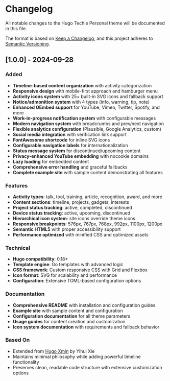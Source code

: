 # Changelog

All notable changes to the Hugo Techie Personal theme will be documented in this file.

The format is based on [Keep a Changelog](https://keepachangelog.com/en/1.0.0/),
and this project adheres to [Semantic Versioning](https://semver.org/spec/v2.0.0.html).

## [1.0.0] - 2024-09-28

### Added
- **Timeline-based content organization** with activity categorization
- **Responsive design** with mobile-first approach and hamburger menu
- **Activity icons system** with 25+ built-in SVG icons and fallback support
- **Notice/admonition system** with 4 types (info, warning, tip, note)
- **Enhanced OEmbed support** for YouTube, Vimeo, Twitter, Spotify, and more
- **Work-in-progress notification system** with configurable messages
- **Modern navigation system** with breadcrumbs and prev/next navigation
- **Flexible analytics configuration** (Plausible, Google Analytics, custom)
- **Social media integration** with verification link support
- **FontAwesome shortcode** for inline SVG icons
- **Configurable navigation labels** for internationalization
- **Status message system** for discontinued/upcoming content
- **Privacy-enhanced YouTube embedding** with nocookie domains
- **Lazy loading** for embedded content
- **Comprehensive error handling** and graceful fallbacks
- **Complete example site** with sample content demonstrating all features

### Features
- **Activity types**: talk, tool, training, article, recognition, award, and more
- **Content sections**: timeline, projects, gadgets, interests
- **Project status tracking**: active, completed, discontinued
- **Device status tracking**: active, upcoming, discontinued
- **Hierarchical icon system**: site icons override theme icons
- **Responsive breakpoints**: 576px, 767px, 768px, 992px, 1100px, 1200px
- **Semantic HTML5** with proper accessibility support
- **Performance optimized** with minified CSS and optimized assets

### Technical
- **Hugo compatibility**: 0.18+
- **Template engine**: Go templates with advanced logic
- **CSS framework**: Custom responsive CSS with Grid and Flexbox
- **Icon format**: SVG for scalability and performance
- **Configuration**: Extensive TOML-based configuration options

### Documentation
- **Comprehensive README** with installation and configuration guides
- **Example site** with sample content and configuration
- **Configuration documentation** for all theme parameters
- **Usage guides** for content creation and customization
- **Icon system documentation** with requirements and fallback behavior

### Based On
- Extended from [Hugo Xmin](https://github.com/yihui/hugo-xmin) by Yihui Xie
- Maintains minimal philosophy while adding powerful timeline functionality
- Preserves clean, readable code structure with extensive customization options
